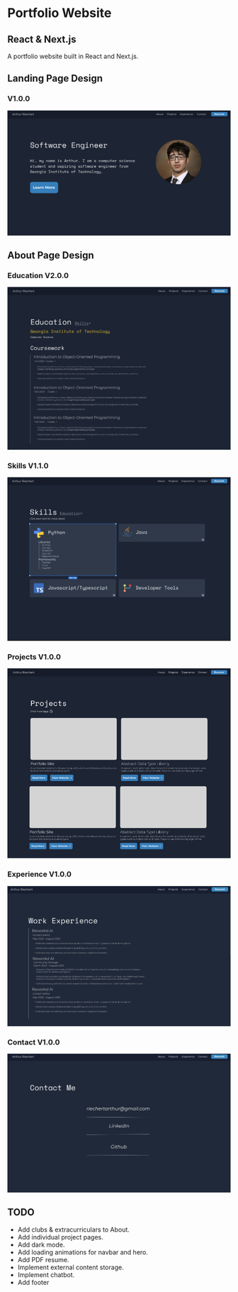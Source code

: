 # Portfolio Website
## React & Next.js
A portfolio website built in React and Next.js.

## Landing Page Design
### V1.0.0
![Landing Design Screenshot](/readme-assets/landing_figma_design_100.png)

## About Page Design
### Education V2.0.0
![About Design Screenshot](/readme-assets/about_figma_design_200.png)
### Skills V1.1.0
![Skills Design Screenshot](/readme-assets/skills_figma_design_200.png)
### Projects V1.0.0
![Projects Design Screenshot](/readme-assets/projects_figma_design_100.png)
### Experience V1.0.0
![Experience Design Screenshot](/readme-assets/experience_figma_design_100.png)
### Contact V1.0.0
![Contact Design Screenshot](/readme-assets/contact_figma_design_100.png)

## TODO
- Add clubs & extracurriculars to About.
- Add individual project pages.
- Add dark mode.
- Add loading animations for navbar and hero.
- Add PDF resume.
- Implement external content storage.
- Implement chatbot.
- Add footer
